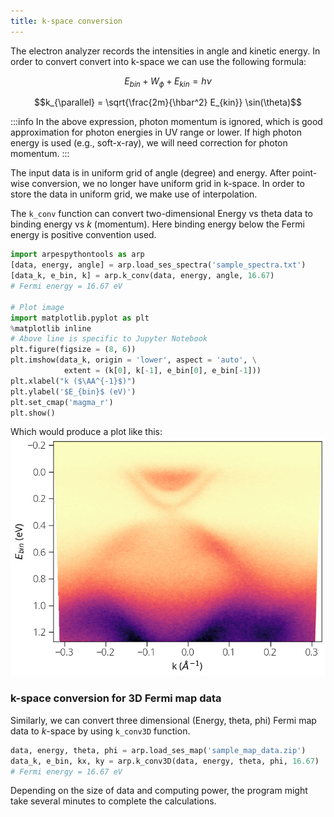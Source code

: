 ```yaml
---
title: k-space conversion
---
```

The electron analyzer records the intensities in angle and kinetic energy. In
order to convert convert into k-space we can use the following formula:

$$E_{bin} + W_ϕ + E_{kin} = h\nu$$

$$k_{\parallel} = \sqrt{\frac{2m}{\hbar^2} E_{kin}} \sin(\theta)$$

:::info
In the above expression, photon momentum is ignored, which is good approximation
for photon energies in UV range or lower. If high photon energy is used (e.g.,
soft-x-ray), we will need correction for photon momentum.
:::

The input data is in uniform grid of angle (degree) and energy. After point-wise
conversion, we no longer have uniform grid in k-space. In order to store the
data in uniform grid, we make use of interpolation.

The `k_conv` function can convert two-dimensional Energy vs theta data to
binding energy vs $k$ (momentum). Here binding energy below the Fermi energy is
positive convention used.

```python
import arpespythontools as arp
[data, energy, angle] = arp.load_ses_spectra('sample_spectra.txt')
[data_k, e_bin, k] = arp.k_conv(data, energy, angle, 16.67)
# Fermi energy = 16.67 eV

# Plot image
import matplotlib.pyplot as plt
%matplotlib inline
# Above line is specific to Jupyter Notebook
plt.figure(figsize = (8, 6))
plt.imshow(data_k, origin = 'lower', aspect = 'auto', \
            extent = (k[0], k[-1], e_bin[0], e_bin[-1]))
plt.xlabel("k ($\AA^{-1}$)")
plt.ylabel('$E_{bin}$ (eV)')
plt.set_cmap('magma_r')
plt.show()
```
Which would produce a plot like this:
![k-space-image-plot](../static/img/k-space-image-plot.png)

### k-space conversion for 3D Fermi map data
Similarly, we can convert three dimensional (Energy, theta, phi)  Fermi map data
to $k$-space by using `k_conv3D` function.

```python
data, energy, theta, phi = arp.load_ses_map('sample_map_data.zip')
data_k, e_bin, kx, ky = arp.k_conv3D(data, energy, theta, phi, 16.67)
# Fermi energy = 16.67 eV
```
Depending on the size of data and computing power, the program might take
several minutes to complete the calculations.
